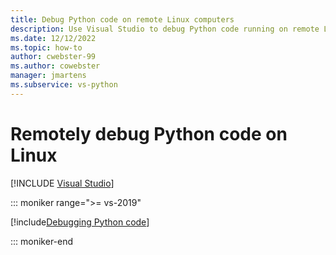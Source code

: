 ```yaml
---
title: Debug Python code on remote Linux computers
description: Use Visual Studio to debug Python code running on remote Linux computers, including necessary configuration steps, security, and troubleshooting.
ms.date: 12/12/2022
ms.topic: how-to
author: cwebster-99
ms.author: cowebster
manager: jmartens
ms.subservice: vs-python
---
```

# Remotely debug Python code on Linux

 [!INCLUDE [Visual Studio](~/includes/applies-to-version/vs-windows-only.md)]

::: moniker range=">= vs-2019"

[!include[Debugging Python code](includes/vs-2019/remote-debugging-python-code.md)]

::: moniker-end
